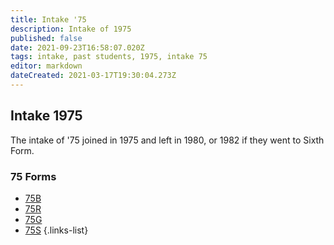 ```yaml
---
title: Intake '75
description: Intake of 1975
published: false
date: 2021-09-23T16:58:07.020Z
tags: intake, past students, 1975, intake 75
editor: markdown
dateCreated: 2021-03-17T19:30:04.273Z
---
```


## Intake 1975
The intake of '75 joined in 1975 and left in 1980, or 1982 if they went to Sixth Form.

### 75 Forms
- [75B](/students/past/intake-75/b)
- [75R](/students/past/intake-75/r)
- [75G](/students/past/intake-75/g)
- [75S](/students/past/intake-75/s)
{.links-list}